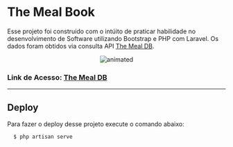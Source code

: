 # The Meal Book

Esse projeto foi construído com o intúito de praticar habilidade no desenvolvimento  de Software utilizando Bootstrap e PHP com Laravel. Os dados foram obtidos via consulta API [The Meal DB](https://www.themealdb.com/api.php).

<p align="center">
<img src="image-p.gif" alt="animated" />
</p>

### Link de Acesso: [The Meal DB](https://the-meal-book.herokuapp.com/)

---

## Deploy

Para fazer o deploy desse projeto execute o comando abaixo:

```bash
  $ php artisan serve
```
